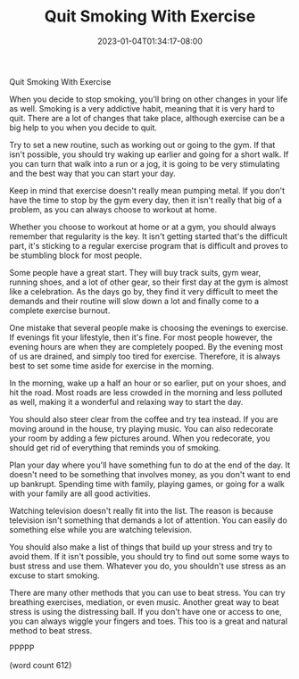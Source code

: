 ﻿---
title: "Quit Smoking With Exercise"
date: 2023-01-04T01:34:17-08:00
description: "Exercise Tips for Web Success"
featured_image: "/images/Exercise.jpg"
tags: ["Exercise"]
---

Quit Smoking With Exercise

When you decide to stop smoking, you'll bring on
other changes in your life as well.  Smoking is a
very addictive habit, meaning that it is very hard 
to quit.  There are a lot of changes that take place,
although exercise can be a big help to you when you
decide to quit.

Try to set a new routine, such as working out or
going to the gym.  If that isn't possible, you 
should try waking up earlier and going for a short
walk.  If you can turn that walk into a run or a 
jog, it is going to be very stimulating and the best
way that you can start your day.

Keep in mind that exercise doesn't really mean 
pumping metal.  If you don't have the time to stop
by the gym every day, then it isn't really that big
of a problem, as you can always choose to workout
at home.

Whether you choose to workout at home or at a gym,
you should always remember that regularity is the
key.  It isn't getting started that's the difficult
part, it's sticking to a regular exercise program
that is difficult and proves to be stumbling block
for most people.

Some people have a great start.  They will buy 
track suits, gym wear, running shoes, and a lot
of other gear, so their first day at the gym is
almost like a celebration.  As the days go by, 
they find it very difficult to meet the demands
and their routine will slow down a lot and finally
come to a complete exercise burnout.

One mistake that several people make is choosing
the evenings to exercise.  If evenings fit your
lifestyle, then it's fine.  For most people however,
the evening hours are when they are completely
pooped.  By the evening most of us are drained,
and simply too tired for exercise.  Therefore, it
is always best to set some time aside for exercise
in the morning.

In the morning, wake up a half an hour or so 
earlier, put on your shoes, and hit the road.  Most
roads are less crowded in the morning and less
polluted as well, making it a wonderful and relaxing
way to start the day.

You should also steer clear from the coffee and try
tea instead.  If you are moving around in the house,
try playing music.  You can also redecorate your
room by adding a few pictures around.  When you
redecorate, you should get rid of everything 
that reminds you of smoking.

Plan your day where you'll have something fun to 
do at the end of the day.  It doesn't need to be
something that involves money, as you don't want 
to end up bankrupt.  Spending time with family,
playing games, or going for a walk with your
family are all good activities.

Watching television doesn't really fit into the
list.  The reason is because television isn't 
something that demands a lot of attention.  You
can easily do something else while you are
watching television.  

You should also make a list of things that build
up your stress and try to avoid them.  If it
isn't possible, you should try to find out some
some ways to bust stress and use them.  Whatever 
you do, you shouldn't use stress as an excuse
to start smoking.

There are many other methods that you can use to
beat stress.  You can try breathing exercises,
mediation, or even music.  Another great way to
beat stress is using the distressing ball.  If
you don't have one or access to one, you can
always wiggle your fingers and toes.  This too
is a great and natural method to beat stress.

PPPPP

(word count 612)
